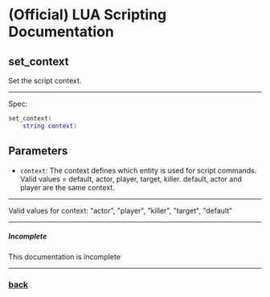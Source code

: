 
# (Official) LUA Scripting Documentation

## set_context

Set the script context.

___

Spec:

```lua
set_context(
	string context)
```

## Parameters

- `context`: The context defines which entity is used for script commands. Valid values = default, actor, player, target, killer. default, actor and player are the same context.

___

Valid values for context: "actor", "player", "killer", "target", "default"

___

##### Incomplete

This documentation is incomplete

___

### [back](../other)
